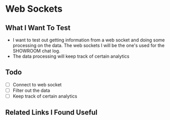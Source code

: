 # Web Sockets

## What I Want To Test

* I want to test out getting information from a web socket and doing some processing on the data. The web sockets I will be the one's used for the SHOWROOM chat log.
* The data processing will keep track of certain analytics

## Todo

- [ ] Connect to web socket
- [ ] Filter out the data
- [ ] Keep track of certain analytics

## Related Links I Found Useful
